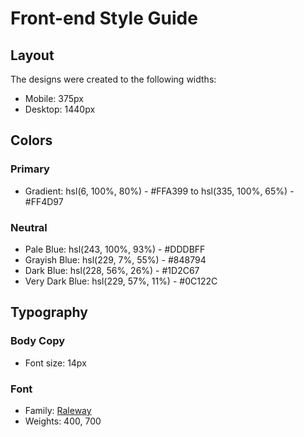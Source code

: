 # Front-end Style Guide

## Layout

The designs were created to the following widths:

- Mobile: 375px
- Desktop: 1440px

## Colors

### Primary

- Gradient: hsl(6, 100%, 80%) - #FFA399 to hsl(335, 100%, 65%) - #FF4D97

### Neutral

- Pale Blue: hsl(243, 100%, 93%) - #DDDBFF
- Grayish Blue: hsl(229, 7%, 55%) - #848794
- Dark Blue: hsl(228, 56%, 26%) - #1D2C67
- Very Dark Blue: hsl(229, 57%, 11%) - #0C122C

## Typography

### Body Copy

- Font size: 14px

### Font

- Family: [Raleway](https://fonts.google.com/specimen/Raleway)
- Weights: 400, 700
